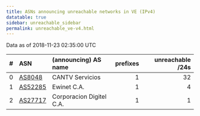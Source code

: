 ```yaml
---
title: ASNs announcing unreachable networks in VE (IPv4)
datatable: true
sidebar: unreachable_sidebar
permalink: unreachable_ve-v4.html
---
```


Data as of 2018-11-23 02:35:00 UTC


<div class="datatable-begin"></div>

|   # | ASN                                    | (announcing) AS name     |   prefixes |   unreachable /24s |
|----:|:---------------------------------------|:-------------------------|-----------:|-------------------:|
|   0 | [AS8048](unreachable_AS8048-v4.html)   | CANTV Servicios          |          1 |                 32 |
|   1 | [AS52285](unreachable_AS52285-v4.html) | Ewinet C.A.              |          1 |                  4 |
|   2 | [AS27717](unreachable_AS27717-v4.html) | Corporacion Digitel C.A. |          1 |                  1 |

<div class="datatable-end"></div>